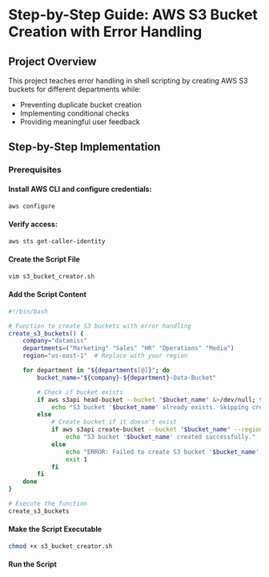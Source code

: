 # Step-by-Step Guide: AWS S3 Bucket Creation with Error Handling

## Project Overview

This project teaches error handling in shell scripting by creating AWS S3 buckets for different departments while:
* Preventing duplicate bucket creation
* Implementing conditional checks
* Providing meaningful user feedback

## Step-by-Step Implementation

### Prerequisites

#### Install AWS CLI and configure credentials:

```bash
aws configure
```

#### Verify access:

```bash
aws sts get-caller-identity
```

#### Create the Script File

```bash
vim s3_bucket_creator.sh
```

#### Add the Script Content

```bash
#!/bin/bash

# Function to create S3 buckets with error handling
create_s3_buckets() {
    company="datamiss"
    departments=("Marketing" "Sales" "HR" "Operations" "Media")
    region="us-east-1"  # Replace with your region

    for department in "${departments[@]}"; do
        bucket_name="${company}-${department}-Data-Bucket"

        # Check if bucket exists
        if aws s3api head-bucket --bucket "$bucket_name" &>/dev/null; then
            echo "S3 bucket '$bucket_name' already exists. Skipping creation."
        else
            # Create bucket if it doesn't exist
            if aws s3api create-bucket --bucket "$bucket_name" --region "$region"; then
                echo "S3 bucket '$bucket_name' created successfully."
            else
                echo "ERROR: Failed to create S3 bucket '$bucket_name'." >&2
                exit 1
            fi
        fi
    done
}

# Execute the function
create_s3_buckets
```

#### Make the Script Executable

```bash
chmod +x s3_bucket_creator.sh
```

#### Run the Script
